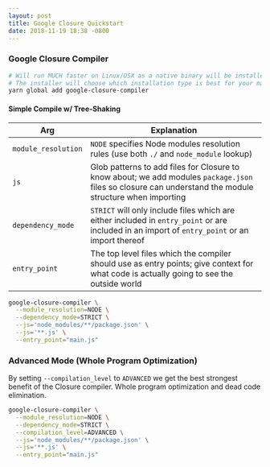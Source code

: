 ```yaml
---
layout: post
title: Google Closure Quickstart
date: 2018-11-19 18:38 -0800
---
```


### Google Closure Compiler

```bash
# Will run MUCH faster on Linux/OSX as a native binary will be installed by default.
# The installer will choose which installation type is best for your machine (native, JS, Java)
yarn global add google-closure-compiler
```

#### Simple Compile w/ Tree-Shaking

| Arg                 | Explanation                                                                                                                                             |
| ------------------- | ------------------------------------------------------------------------------------------------------------------------------------------------------- |
| `module_resolution` | `NODE` specifies Node modules resolution rules (use both `./` and `node_module` lookup)                                                                 |
| `js`                | Glob patterns to add files for Closure to know about; we add modules `package.json` files so closure can understand the module structure when importing |
| `dependency_mode`   | `STRICT` will only include files which are either included in `entry_point` or are included in an import of `entry_point` or an import thereof          |
| `entry_point`       | The top level files which the compiler should use as entry points; give context for what code is actually going to see the outside world                |

```bash
google-closure-compiler \
  --module_resolution=NODE \
  --dependency_mode=STRICT \
  --js='node_modules/**/package.json' \
  --js='**.js' \
  --entry_point="main.js"
```

### Advanced Mode (Whole Program Optimization)

By setting `--compilation_level` to `ADVANCED` we get the best strongest benefit of the Closure compiler. Whole program optimization
and dead code elimination.

```bash
google-closure-compiler \
  --module_resolution=NODE \
  --dependency_mode=STRICT \
  --compilation_level=ADVANCED \
  --js='node_modules/**/package.json' \
  --js='**.js' \
  --entry_point="main.js"
```
